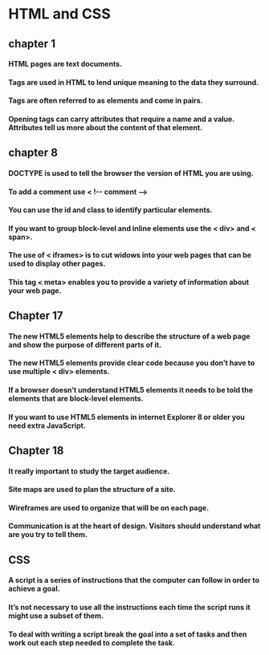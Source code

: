# HTML and CSS
## chapter 1
#### HTML pages are text documents. 

#### Tags are used in HTML to lend unique meaning to the data they surround.

#### Tags are often referred to as elements and come in pairs.

#### Opening tags can carry attributes that require a name and a value. Attributes tell us more about the content of that element.

## chapter 8
#### DOCTYPE is used to tell the browser the version of HTML you are using.

####  To add a comment use < !--  comment    -->

#### You can use the id and class to identify particular elements.

#### If you want to group block-level and inline elements use the < div> and < span>.

#### The use of < iframes> is to cut widows into your web pages that can be used to display other pages.

#### This tag < meta> enables you to provide a variety of information about your web page.



## Chapter 17

#### The new HTML5 elements help to describe the structure of a web page and show the purpose of different parts of it.

#### The new HTML5 elements provide clear code because you don’t have to use multiple < div> elements.

#### If a browser doesn’t understand HTML5 elements it needs to be told the elements that are block-level elements.

#### If you want to use HTML5 elements in internet Explorer 8 or older you need extra JavaScript. 

## Chapter 18
#### It really important to study the target audience.
#### Site maps are used to plan the structure of a site.
#### Wireframes are used to organize that will be on each page.
#### Communication is at the heart of design. Visitors should understand what are you try to tell them.


## CSS
#### A script is a series of instructions that the computer can follow in order to achieve a goal.

#### It’s not necessary to use all the instructions each time the script runs it might use a subset of them.

#### To deal with writing a script break the goal into a set of tasks and then work out each step needed to complete the task.

